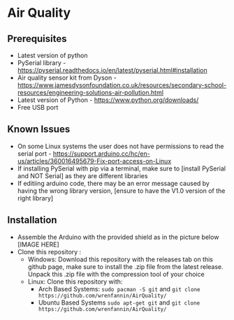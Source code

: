 # Air Quality 
## Prerequisites
 - Latest version of python
 - PySerial library - https://pyserial.readthedocs.io/en/latest/pyserial.html#installation
 - Air quality sensor kit from Dyson - https://www.jamesdysonfoundation.co.uk/resources/secondary-school-resources/engineering-solutions-air-pollution.html
 - Latest version of Python - https://www.python.org/downloads/
 - Free USB port 
## Known Issues
 - On some Linux systems the user does not have permissions to read the serial port - https://support.arduino.cc/hc/en-us/articles/360016495679-Fix-port-access-on-Linux
 - If installing PySerial with pip via a terminal, make sure to [install PySerial and NOT Serial] as they are different libraries
 - If editiing arduino code, there may be an error message caused by having the wrong library version, [ensure to have the V1.0 version of the right library]

## Installation 
 - Assemble the Arduino with the provided shield as in the picture below [IMAGE HERE]
 - Clone this repository :
     - Windows: Download this repository with the releases tab on this github page, make sure to install the .zip file from the latest release. Unpack this .zip file with the compression tool of your choice
     - Linux: Clone this repository with:
         - Arch Based Systems: `sudo pacman -S git` and `git clone https://github.com/wrenfannin/AirQuality/`
         - Ubuntu Based Systems `sudo apt-get git` and `git clone https://github.com/wrenfannin/AirQuality/`
